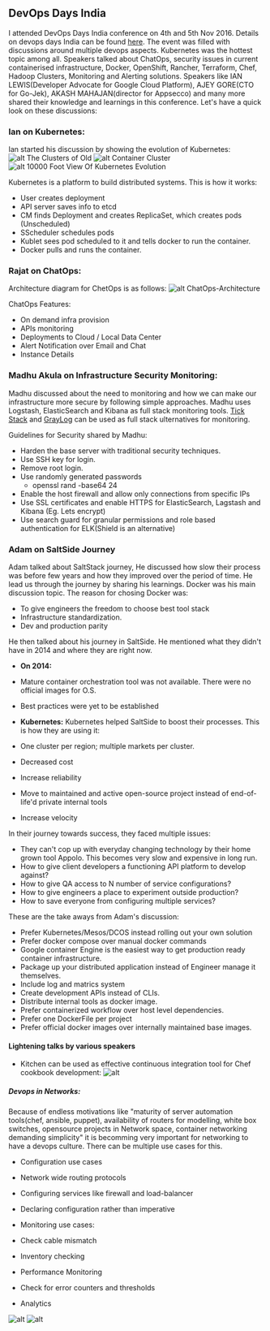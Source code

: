 ## DevOps Days India

I attended DevOps Days India conference on 4th and 5th Nov 2016. Details on devops days India can be found [here](http://devopsdaysindia.org/index.html#header). The event was filled with discussions around multiple devops aspects. Kubernetes was the hottest topic among all. Speakers talked about ChatOps, security issues in current containerised infrastructure, Docker, OpenShift, Rancher, Terraform, Chef, Hadoop Clusters, Monitoring and Alerting solutions. Speakers like IAN LEWIS(Developer Advocate for Google Cloud Platform), AJEY GORE(CTO for Go-Jek), AKASH MAHAJAN(director for Appsecco) and many more shared their knowledge and learnings in this conference. Let's have a quick look on these discussions:

### Ian on Kubernetes:
Ian started his discussion by showing the evolution of Kubernetes:
![alt The Clusters of Old](https://github.com/manish-devops/DevOps-Days-2016/blob/master/Diagrams/IAN/The%20Clusters%20of%20Old.jpg)
![alt Container Cluster](https://github.com/manish-devops/DevOps-Days-2016/blob/master/Diagrams/IAN/Container%20Clusters.jpg)
![alt 10000 Foot View Of Kubernetes Evolution](https://github.com/manish-devops/DevOps-Days-2016/blob/master/Diagrams/IAN/10000FootViewOfKubernetesEvolution.jpg)


Kubernetes is a platform to build distributed systems. This is how it works:
 * User creates deployment
 * API server saves info to etcd
 * CM finds Deployment and creates ReplicaSet, which creates pods (Unscheduled)
 * SScheduler schedules pods
 * Kublet sees pod scheduled to it and tells docker to run the container.
 * Docker pulls and runs the container.
 
 
### Rajat on ChatOps:
Architecture diagram for ChetOps is as follows:
![alt ChatOps-Architecture](https://github.com/manish-devops/DevOps-Days-2016/blob/master/Diagrams/RajatOnChatOps/Architecture-ChatOps.jpg)
 
ChatOps Features:
 * On demand infra provision
 * APIs monitoring
 * Deployments to Cloud / Local Data Center
 * Alert Notification over Email and Chat
 * Instance Details
 
 
### Madhu Akula on Infrastructure Security Monitoring:
Madhu discussed about the need to monitoring and how we can make our infrastructure more secure by following simple approaches. Madhu uses Logstash, ElasticSearch and Kibana as full stack monitoring tools. [Tick Stack](https://www.influxdata.com/time-series-platform/) and [GrayLog](https://www.graylog.org/) can be used as full stack ulternatives for monitoring. 

Guidelines for Security shared by Madhu:
* Harden the base server with traditional security techniques.
* Use SSH key for login.
* Remove root login.
* Use randomly generated passwords
  * openssl rand -base64 24
* Enable the host firewall and allow only connections from specific IPs
* Use SSL certificates and enable HTTPS for ElasticSearch, Lagstash and Kibana (Eg. Lets encrypt)
* Use search guard for granular permissions and role based authentication for ELK(Shield is an alternative)

### Adam on SaltSide Journey
Adam talked about SaltStack journey, He discussed how slow their process was before few years and how they improved over the period of time. He lead us through the journey by sharing his learnings. Docker was his main discussion topic. The reason for chosing Docker was:
* To give engineers the freedom to choose best tool stack
* Infrastructure standardization.
* Dev and production parity

He then talked about his journey in SaltSide. He mentioned what they didn't have in 2014 and where they are right now.

* **On 2014:**
 * Mature container orchestration tool was not available.
 There were no official images for O.S.
 * Best practices were yet to be established
 
* **Kubernetes:**
Kubernetes helped SaltSide to boost their processes. This is how they are using it:
 * One cluster per region; multiple markets per cluster.
 * Decreased cost
 * Increase reliability
 * Move to maintained and active open-source project instead of end-of-life'd private internal tools
 * Increase velocity


 In their journey towards success, they faced multiple issues:
  * They can't cop up with everyday changing technology by their home grown tool Appolo. This becomes very slow and expensive in long run.
  * How to give client developers a functioning API platform to develop against?
  * How to give QA access to N number of service configurations?
  * How to give engineers a place to experiment outside production?
  * How to save everyone from configuring multiple services?
  
  These are the take aways from Adam's discussion:
   * Prefer Kubernetes/Mesos/DCOS instead rolling out your own solution
   * Prefer docker compose over manual docker commands
   * Google container Engine is the easiest way to get production ready container infrastructure.
   * Package up your distributed application instead of Engineer manage it themselves.
   * Include log and matrics system
   * Create development APIs instead of CLIs.
   * Distribute internal tools as docker image.
   * Prefer containerized workflow over host level dependencies.
   * Prefer one DockerFile per project
   * Prefer official docker images over internally maintained base images.
  
  
#### Lightening talks by various speakers

* Kitchen can be used as effective continuous integration tool for Chef cookbook development:
![alt](https://github.com/manish-devops/DevOps-Days-2016/blob/master/Diagrams/CI-for-Cookbooks/CI.jpg)


##### Devops in Networks:

Because of endless motivations like "maturity of server automation tools(chef, ansible, puppet), availability of routers for modelling, white box switches, opensource projects in Network space, container networking demanding simplicity" it is becomming very important for networking to have a devops culture. There can be multiple use cases for this.

* Configuration use cases
 * Network wide routing protocols
 * Configuring services like firewall and load-balancer
 * Declaring configuration rather than imperative
 
* Monitoring use cases:
 * Check cable mismatch
 * Inventory checking
 * Performance Monitoring
 * Check for error counters and thresholds
 * Analytics
 
 ![alt](https://github.com/manish-devops/DevOps-Days-2016/blob/master/Diagrams/DevOps-networking-Roadmap/DevopsNetworkingRoadmap.jpg)
 ![alt](https://github.com/manish-devops/DevOps-Days-2016/blob/master/Diagrams/DevOps-networking-Roadmap/DevopsNetworkingEcosystem.jpg)

